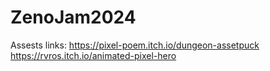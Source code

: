 # ZenoJam2024

Assests links: 
https://pixel-poem.itch.io/dungeon-assetpuck
https://rvros.itch.io/animated-pixel-hero

